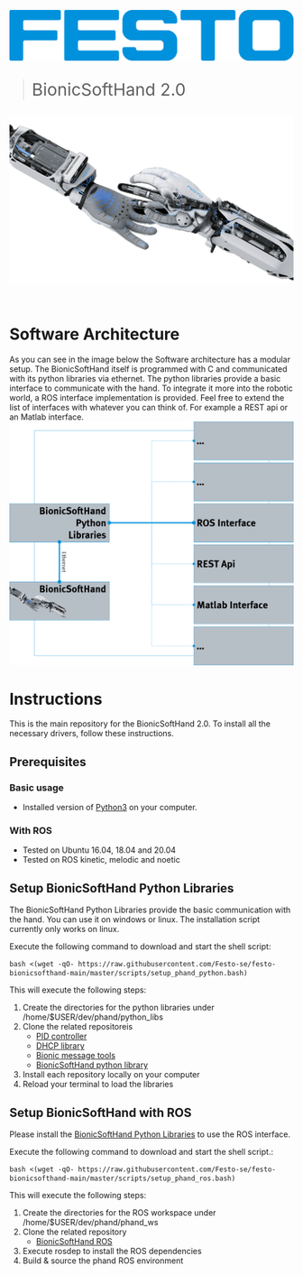 [![FESTO](images/logo.png)](https://www.festo.com/group/en/cms/10156.htm)

> <p style="font-size:30px">BionicSoftHand 2.0 </p>

[![FESTO](images/bionic_soft_hand.png)](https://www.festo.com/group/en/cms/10156.htm)


<br>

# Software Architecture
As you can see in the image below the Software architecture has a modular setup. The BionicSoftHand itself is programmed with C and communicated with its python libraries via ethernet. The python libraries provide a basic interface to communicate with the hand. To integrate it more into the robotic world, a ROS interface implementation is provided. Feel free to extend the list of interfaces with whatever you can think of. For example a REST api or an Matlab interface.
![BionicSoftHand Software Architecture](images/architecture.png)

# Instructions
This is the main repository for the BionicSoftHand 2.0. To install all the necessary drivers, follow these instructions. 

## Prerequisites

### Basic usage
* Installed version of [Python3](https://www.python.org/) on your computer.

### With ROS
* Tested on Ubuntu 16.04, 18.04 and 20.04
* Tested on ROS kinetic, melodic and noetic

## Setup BionicSoftHand Python Libraries

The BionicSoftHand Python Libraries provide the basic communication with the hand. You can use it on windows or linux. The installation script currently only works on linux.

Execute the following command to download and start the shell script:
```
bash <(wget -qO- https://raw.githubusercontent.com/Festo-se/festo-bionicsofthand-main/master/scripts/setup_phand_python.bash)
```

This will execute the following steps:
1. Create the directories for the python libraries under /home/$USER/dev/phand/python_libs
2. Clone the related repositoreis
    * [PID controller](https://github.com/Festo-se/bionic-pid-control)
    * [DHCP library](https://github.com/Festo-se/bionic-dhcp)
    * [Bionic message tools](https://github.com/Festo-se/bionic-message-tools)
    * [BionicSoftHand python library](https://github.com/Festo-se/phand-python-libs)
3. Install each repository locally on your computer
4. Reload your terminal to load the libraries

## Setup BionicSoftHand with ROS

Please install the [BionicSoftHand Python Libraries](#Setup-BionicSoftHand-Python-Libraries) to use the ROS interface.

Execute the following command to download and start the shell script.:
```
bash <(wget -qO- https://raw.githubusercontent.com/Festo-se/festo-bionicsofthand-main/master/scripts/setup_phand_ros.bash)
```

This will execute the following steps:
1. Create the directories for the ROS workspace under /home/$USER/dev/phand/phand_ws
2. Clone the related repository
    * [BionicSoftHand ROS](https://github.com/Festo-se/phand-ros)
3. Execute rosdep to install the ROS dependencies
4. Build & source the phand ROS environment
